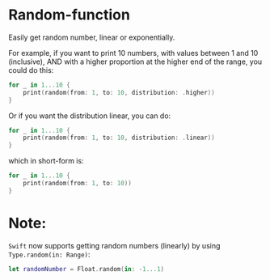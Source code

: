 # Random-function
Easily get random number, linear or exponentially.

For example, if you want to print 10 numbers, with values between 1 and 10 (inclusive), AND with a higher proportion at the higher end of the range, you could do this:

```Swift
for _ in 1...10 {
    print(random(from: 1, to: 10, distribution: .higher))
}
```

Or if you want the distribution linear, you can do:

```Swift
for _ in 1...10 {
    print(random(from: 1, to: 10, distribution: .linear))
}
```

which in short-form is:

```Swift
for _ in 1...10 {
    print(random(from: 1, to: 10))
}
```

# Note:

`Swift` now supports getting random numbers (linearly) by using `Type.random(in: Range)`:

```Swift
let randomNumber = Float.random(in: -1...1)
```
